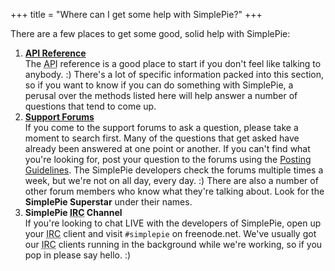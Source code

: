 +++
title = "Where can I get some help with SimplePie?"
+++

There are a few places to get some good, solid help with SimplePie:

1.  **[API Reference](@/wiki/reference/_index.md)**  
    The <abbr title="Application Programming Interface">API</abbr> reference is a good place to start if you don't feel like talking to anybody. :) There's a lot of specific information packed into this section, so if you want to know if you can do something with SimplePie, a perusal over the methods listed here will help answer a number of questions that tend to come up.
2.  **[Support Forums](/support/ "http://simplepie.org/support/")**  
    If you come to the support forums to ask a question, please take a moment to search first. Many of the questions that get asked have already been answered at one point or another. If you can't find what you're looking for, post your question to the forums using the [Posting Guidelines](/support/viewtopic.php?id=3 "http://simplepie.org/support/viewtopic.php?id=3"). The SimplePie developers check the forums multiple times a week, but we're not on all day, every day. :) There are also a number of other forum members who know what they're talking about. Look for the **SimplePie Superstar** under their names.
3.  **SimplePie <abbr title="Internet Relay Chat">IRC</abbr> Channel**  
    If you're looking to chat LIVE with the developers of SimplePie, open up your <abbr title="Internet Relay Chat">IRC</abbr> client and visit `#simplepie` on freenode.net. We've usually got our <abbr title="Internet Relay Chat">IRC</abbr> clients running in the background while we're working, so if you pop in please say hello. :)
